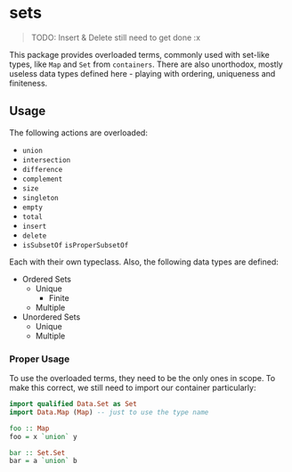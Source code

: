 sets
====

> TODO: Insert & Delete still need to get done :x

This package provides overloaded terms, commonly used with set-like types,
like `Map` and `Set` from `containers`. There are also unorthodox, mostly useless
data types defined here - playing with ordering, uniqueness and finiteness.

## Usage

The following actions are overloaded:

- `union`
- `intersection`
- `difference`
- `complement`
- `size`
- `singleton`
- `empty`
- `total`
- `insert`
- `delete`
- `isSubsetOf` `isProperSubsetOf`

Each with their own typeclass. Also, the following data types are defined:

- Ordered Sets
    - Unique
        - Finite
    - Multiple
- Unordered Sets
    - Unique
    - Multiple

### Proper Usage

To use the overloaded terms, they need to be the only ones in scope. To make this
correct, we still need to import our container particularly:

```haskell
import qualified Data.Set as Set
import Data.Map (Map) -- just to use the type name

foo :: Map
foo = x `union` y

bar :: Set.Set
bar = a `union` b
```
